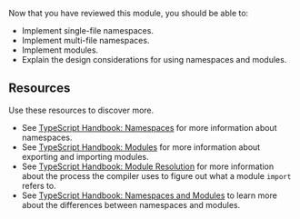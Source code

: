 Now that you have reviewed this module, you should be able to:

- Implement single-file namespaces.
- Implement multi-file namespaces.
- Implement modules.
- Explain the design considerations for using namespaces and modules.

## Resources

Use these resources to discover more.

- See [TypeScript Handbook: Namespaces](https://www.typescriptlang.org/docs/handbook/namespaces.html) for more information about namespaces.
- See [TypeScript Handbook: Modules](https://www.typescriptlang.org/docs/handbook/modules.html) for more information about exporting and importing modules.
- See [TypeScript Handbook: Module Resolution](https://www.typescriptlang.org/docs/handbook/module-resolution.html) for more information about the process the compiler uses to figure out what a module `import` refers to.
- See [TypeScript Handbook: Namespaces and Modules](https://www.typescriptlang.org/docs/handbook/namespaces-and-modules.html) to learn more about the differences between namespaces and modules.
